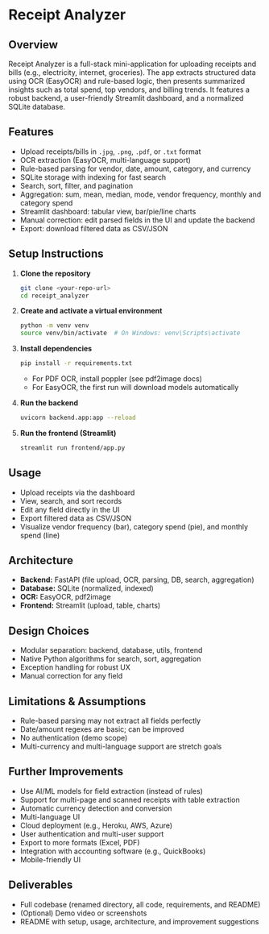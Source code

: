 # Receipt Analyzer

## Overview
Receipt Analyzer is a full-stack mini-application for uploading receipts and bills (e.g., electricity, internet, groceries). The app extracts structured data using OCR (EasyOCR) and rule-based logic, then presents summarized insights such as total spend, top vendors, and billing trends. It features a robust backend, a user-friendly Streamlit dashboard, and a normalized SQLite database.

## Features
- Upload receipts/bills in `.jpg`, `.png`, `.pdf`, or `.txt` format
- OCR extraction (EasyOCR, multi-language support)
- Rule-based parsing for vendor, date, amount, category, and currency
- SQLite storage with indexing for fast search
- Search, sort, filter, and pagination
- Aggregation: sum, mean, median, mode, vendor frequency, monthly and category spend
- Streamlit dashboard: tabular view, bar/pie/line charts
- Manual correction: edit parsed fields in the UI and update the backend
- Export: download filtered data as CSV/JSON

## Setup Instructions

1. **Clone the repository**
   ```bash
   git clone <your-repo-url>
   cd receipt_analyzer
   ```

2. **Create and activate a virtual environment**
   ```bash
   python -m venv venv
   source venv/bin/activate  # On Windows: venv\Scripts\activate
   ```

3. **Install dependencies**
   ```bash
   pip install -r requirements.txt
   ```
   - For PDF OCR, install poppler (see pdf2image docs)
   - For EasyOCR, the first run will download models automatically

4. **Run the backend**
   ```bash
   uvicorn backend.app:app --reload
   ```

5. **Run the frontend (Streamlit)**
   ```bash
   streamlit run frontend/app.py
   ```

## Usage

- Upload receipts via the dashboard
- View, search, and sort records
- Edit any field directly in the UI
- Export filtered data as CSV/JSON
- Visualize vendor frequency (bar), category spend (pie), and monthly spend (line)

## Architecture

- **Backend:** FastAPI (file upload, OCR, parsing, DB, search, aggregation)
- **Database:** SQLite (normalized, indexed)
- **OCR:** EasyOCR, pdf2image
- **Frontend:** Streamlit (upload, table, charts)

## Design Choices

- Modular separation: backend, database, utils, frontend
- Native Python algorithms for search, sort, aggregation
- Exception handling for robust UX
- Manual correction for any field

## Limitations & Assumptions

- Rule-based parsing may not extract all fields perfectly
- Date/amount regexes are basic; can be improved
- No authentication (demo scope)
- Multi-currency and multi-language support are stretch goals

## Further Improvements

- Use AI/ML models for field extraction (instead of rules)
- Support for multi-page and scanned receipts with table extraction
- Automatic currency detection and conversion
- Multi-language UI
- Cloud deployment (e.g., Heroku, AWS, Azure)
- User authentication and multi-user support
- Export to more formats (Excel, PDF)
- Integration with accounting software (e.g., QuickBooks)
- Mobile-friendly UI

## Deliverables

- Full codebase (renamed directory, all code, requirements, and README)
- (Optional) Demo video or screenshots
- README with setup, usage, architecture, and improvement suggestions 